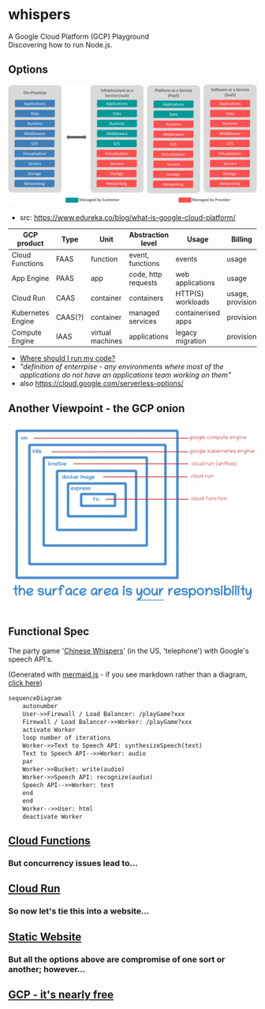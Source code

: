 # whispers

A Google Cloud Platform (GCP) Playground  
Discovering how to run Node.js.  

## Options

![xAAS Comparison](./images/cloud-service-types.png)
* src: https://www.edureka.co/blog/what-is-google-cloud-platform/

| GCP product | Type | Unit | Abstraction level | Usage | Billing | Project focus |
| --- | --- | --- | --- | --- | --- | --- |
| Cloud Functions | FAAS | function | event, functions | events | usage | dev |
| App Engine | PAAS  | app | code, http requests | web applications | usage | dev |
| Cloud Run | CAAS | container | containers | HTTP(S) workloads | usage, provision | dev(/ops) |
| Kubernetes Engine | CAAS(?)| container | managed services | containerised apps | provision | ops|
| Compute Engine | IAAS | virtual machines | applications | legacy migration | provision | ops |

* [Where should I run my code?](https://www.youtube.com/watch?v=wzPmgWJ5fpU&feature=youtu.be)
* _"definition of enterrpise - any environments where most of the applications do not have an applications team working
  on them"_
* also https://cloud.google.com/serverless-options/   

## Another Viewpoint - the GCP onion
![GCP Onion](./images/gcp-onion.png)

## Functional Spec
The party game '[Chinese Whispers](https://en.wikipedia.org/wiki/Telephone_(game))' (in the US, 'telephone') with Google's speech API's.


(Generated with [mermaid.js](https://mermaid-js.github.io/mermaid/#/) - if you see markdown rather than a diagram, [click here](./images/functional-spec.png))
```mermaid
sequenceDiagram
    autonumber
    User->>Firewall / Load Balancer: /playGame?xxx
    Firewall / Load Balancer->>Worker: /playGame?xxx
    activate Worker
    loop number of iterations
    Worker->>Text to Speech API: synthesizeSpeech(text)
    Text to Speech API-->>Worker: audio
    par 
    Worker->>Bucket: write(audio)
    Worker->>Speech API: recognize(audio)
    Speech API-->>Worker: text
    end
    end
    Worker-->>User: html
    deactivate Worker
```

## [Cloud Functions](./docs/CloudFunctions.md)

### But concurrency issues lead to...

## [Cloud Run](./docs/CloudRun.md)

### So now let's tie this into a website...

## [Static Website](./docs/StaticWebsite.md)

### But all the options above are compromise of one sort or another; however...

## [GCP - it's nearly free](./docs/NearlyFree.md)
